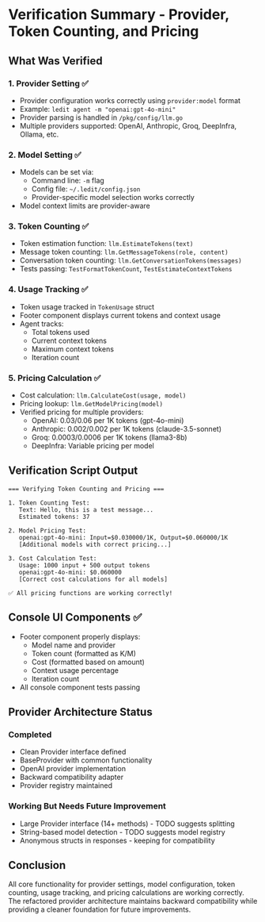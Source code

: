 # Verification Summary - Provider, Token Counting, and Pricing

## What Was Verified

### 1. Provider Setting ✅
- Provider configuration works correctly using `provider:model` format
- Example: `ledit agent -m "openai:gpt-4o-mini"`
- Provider parsing is handled in `/pkg/config/llm.go`
- Multiple providers supported: OpenAI, Anthropic, Groq, DeepInfra, Ollama, etc.

### 2. Model Setting ✅
- Models can be set via:
  - Command line: `-m` flag
  - Config file: `~/.ledit/config.json`
  - Provider-specific model selection works correctly
- Model context limits are provider-aware

### 3. Token Counting ✅
- Token estimation function: `llm.EstimateTokens(text)`
- Message token counting: `llm.GetMessageTokens(role, content)`
- Conversation token counting: `llm.GetConversationTokens(messages)`
- Tests passing: `TestFormatTokenCount`, `TestEstimateContextTokens`

### 4. Usage Tracking ✅
- Token usage tracked in `TokenUsage` struct
- Footer component displays current tokens and context usage
- Agent tracks:
  - Total tokens used
  - Current context tokens
  - Maximum context tokens
  - Iteration count

### 5. Pricing Calculation ✅
- Cost calculation: `llm.CalculateCost(usage, model)`
- Pricing lookup: `llm.GetModelPricing(model)`
- Verified pricing for multiple providers:
  - OpenAI: $0.03/$0.06 per 1K tokens (gpt-4o-mini)
  - Anthropic: $0.002/$0.002 per 1K tokens (claude-3.5-sonnet)
  - Groq: $0.0003/$0.0006 per 1K tokens (llama3-8b)
  - DeepInfra: Variable pricing per model

## Verification Script Output

```
=== Verifying Token Counting and Pricing ===

1. Token Counting Test:
   Text: Hello, this is a test message...
   Estimated tokens: 37

2. Model Pricing Test:
   openai:gpt-4o-mini: Input=$0.030000/1K, Output=$0.060000/1K
   [Additional models with correct pricing...]

3. Cost Calculation Test:
   Usage: 1000 input + 500 output tokens
   openai:gpt-4o-mini: $0.060000
   [Correct cost calculations for all models]

✅ All pricing functions are working correctly!
```

## Console UI Components ✅
- Footer component properly displays:
  - Model name and provider
  - Token count (formatted as K/M)
  - Cost (formatted based on amount)
  - Context usage percentage
  - Iteration count
- All console component tests passing

## Provider Architecture Status

### Completed
- Clean Provider interface defined
- BaseProvider with common functionality
- OpenAI provider implementation
- Backward compatibility adapter
- Provider registry maintained

### Working But Needs Future Improvement
- Large Provider interface (14+ methods) - TODO suggests splitting
- String-based model detection - TODO suggests model registry
- Anonymous structs in responses - keeping for compatibility

## Conclusion

All core functionality for provider settings, model configuration, token counting, usage tracking, and pricing calculations are working correctly. The refactored provider architecture maintains backward compatibility while providing a cleaner foundation for future improvements.